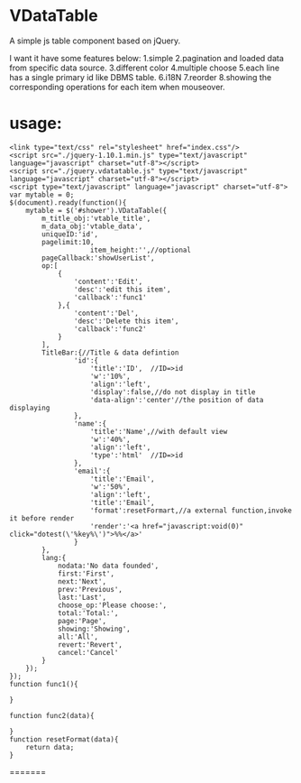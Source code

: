 VDataTable
==========

A simple js table component based on jQuery.

I want it have some features below:
1.simple
2.pagination and loaded data from specific data source.
3.different color
4.multiple choose
5.each line has a single primary id like DBMS table.
6.i18N
7.reorder
8.showing the corresponding operations for each item when mouseover.


usage:
==========
    <link type="text/css" rel="stylesheet" href="index.css"/>
    <script src="./jquery-1.10.1.min.js" type="text/javascript" language="javascript" charset="utf-8"></script>
    <script src="./jquery.vdatatable.js" type="text/javascript" language="javascript" charset="utf-8"></script>
    <script type="text/javascript" language="javascript" charset="utf-8">
	var mytable = 0;
	$(document).ready(function(){
		mytable = $('#shower').VDataTable({
			m_title_obj:'vtable_title',
			m_data_obj:'vtable_data',
			uniqueID:'id',
			pagelimit:10,
                        item_height:'',//optional
			pageCallback:'showUserList',
			op:[
				{
					'content':'Edit',
					'desc':'edit this item',
					'callback':'func1'
				},{
					'content':'Del',
					'desc':'Delete this item',
					'callback':'func2'
				}
			],
			TitleBar:{//Title & data defintion
					'id':{
						'title':'ID',  //ID=>id 
						'w':'10%',
						'align':'left',
						'display':false,//do not display in title
						'data-align':'center'//the position of data displaying
					},
					'name':{
						'title':'Name',//with default view
						'w':'40%',
						'align':'left',
						'type':'html'  //ID=>id 
					},
					'email':{
						'title':'Email',
						'w':'50%',
						'align':'left',
						'title':'Email',
						'format':resetFormart,//a external function,invoke it before render
						'render':'<a href="javascript:void(0)" click="dotest(\'%key%\')">%%</a>'
					}
			},
			lang:{
				nodata:'No data founded',
				first:'First',
				next:'Next',
				prev:'Previous',
				last:'Last',
				choose_op:'Please choose:',
				total:'Total:',
				page:'Page',
				showing:'Showing',
				all:'All',
				revert:'Revert',
				cancel:'Cancel'
			}
		});
	});
	function func1(){

	}

	function func2(data){
		
	}
	function resetFormat(data){
		return data;
	}
</script>

=======

